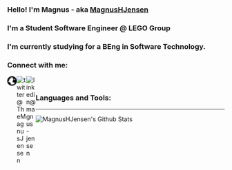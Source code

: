 ### Hello! I'm Magnus - aka [MagnusHJensen][website]
### I'm a Student Software Engineer @ LEGO Group

### I'm currently studying for a BEng in Software Technology.

### Connect with me:

[<img align="left" alt="magnusjensen.dk" width="22px" src="https://raw.githubusercontent.com/iconic/open-iconic/master/svg/globe.svg" />][website]
[<img align="left" alt="twitter@TheMagnusJensen" width="22px" src="https://cdn.jsdelivr.net/npm/simple-icons@v3/icons/twitter.svg" />][twitter]
[<img align="left" alt="linkedin@magnus-jensen" width="22px" src="https://cdn.jsdelivr.net/npm/simple-icons@v3/icons/linkedin.svg" />][linkedin]

<br />

### Languages and Tools:


---
<img align="left" alt="MagnusHJensen's Github Stats" src="https://github-readme-stats.vercel.app/api?username=MagnusHJensen&show_icons=true&hide_border=true&count_private=true">



[website]: https://magnusjensen.dk
[twitter]: https://twitter.com/TheMagnusJensen
[linkedin]: https://www.linkedin.com/in/magnus-jensen-a92588151/
[SWEM]: https://discord.gg/swem
